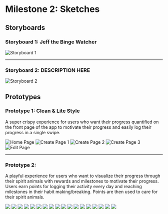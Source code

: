 # Milestone 2: Sketches
## Storyboards

### Storyboard 1: Jeff the Binge Watcher
![Storyboard 1](https://github.com/kkhiga/cogs121/blob/master/assets/Storyboards/storyboard1.jpg?raw=true "Storyboard 1")

---

### Storyboard 2: DESCRIPTION HERE
![Storyboard 2](https://github.com/kkhiga/cogs121/blob/master/assets/Storyboards/storyboard2.jpg?raw=true "Storyboard 2")


## Prototypes

### Prototype 1: Clean & Lite Style
A super crispy experience for users who want their progress quantified on the front page of the app to motivate their progress and easily log their progress in a single swipe. 


![Home Page](https://github.com/kkhiga/cogs121/blob/master/assets/Prototype%201/1.png?raw=true "Home Page")
![Create Page 1](https://github.com/kkhiga/cogs121/blob/master/assets/Prototype%201/2.png?raw=true "Create Page 1")
![Create Page 2](https://github.com/kkhiga/cogs121/blob/master/assets/Prototype%201/3.png?raw=true "Create Page 2")
![Create Page 3](https://github.com/kkhiga/cogs121/blob/master/assets/Prototype%201/4.png?raw=true "Create Page 3")
![Edit Page](https://github.com/kkhiga/cogs121/blob/master/assets/Prototype%201/5.png?raw=true "Edit Page")

---

### Prototype 2:
A playful experience for users who want to visualize their progress through their spirit animals with rewards and milestones to motivate their progress.  Users earn points for logging their activity every day and reaching milestones in their habit making/breaking.  Points are then used to care for their spirit animals.


![](https://github.com/kkhiga/cogs121/blob/master/assets/Prototype%202/1.png?raw=true "")
![](https://github.com/kkhiga/cogs121/blob/master/assets/Prototype%202/2.png?raw=true "")
![](https://github.com/kkhiga/cogs121/blob/master/assets/Prototype%202/3.png?raw=true "")
![](https://github.com/kkhiga/cogs121/blob/master/assets/Prototype%202/4.png?raw=true "")
![](https://github.com/kkhiga/cogs121/blob/master/assets/Prototype%202/5.png?raw=true "")
![](https://github.com/kkhiga/cogs121/blob/master/assets/Prototype%202/6.png?raw=true "")
![](https://github.com/kkhiga/cogs121/blob/master/assets/Prototype%202/7.png?raw=true "")
![](https://github.com/kkhiga/cogs121/blob/master/assets/Prototype%202/8.png?raw=true "")
![](https://github.com/kkhiga/cogs121/blob/master/assets/Prototype%202/9.png?raw=true "")
![](https://github.com/kkhiga/cogs121/blob/master/assets/Prototype%202/10.png?raw=true "")
![](https://github.com/kkhiga/cogs121/blob/master/assets/Prototype%202/11.png?raw=true "")
![](https://github.com/kkhiga/cogs121/blob/master/assets/Prototype%202/12.png?raw=true "")
![](https://github.com/kkhiga/cogs121/blob/master/assets/Prototype%202/13.png?raw=true "")
![](https://github.com/kkhiga/cogs121/blob/master/assets/Prototype%202/14.png?raw=true "")
![](https://github.com/kkhiga/cogs121/blob/master/assets/Prototype%202/15.png?raw=true "")
![](https://github.com/kkhiga/cogs121/blob/master/assets/Prototype%202/16.png?raw=true "")
![](https://github.com/kkhiga/cogs121/blob/master/assets/Prototype%202/17.png?raw=true "")
![](https://github.com/kkhiga/cogs121/blob/master/assets/Prototype%202/18.png?raw=true "")
